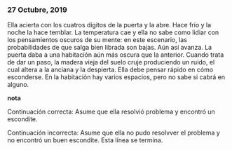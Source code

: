 ###  27 Octubre, 2019

Ella acierta con los cuatros dígitos de la puerta y la abre. Hace frío y la noche la hace temblar. La temperatura cae y ella no sabe como lidiar con los pensamientos oscuros de su mente: en este escenario, las probabilidades de que salga bien librada son bajas. Aún así avanza. La puerta daba a una habitación aún más oscura que la anterior. Cuando trata de dar un paso, la madera vieja del suelo cruje produciendo un ruido, el cual altera a la anciana y la despierta. Ella debe pensar rápido en cómo esconderse. En la habitación hay varios espacios, pero no sabe si cabrá en alguno.

**nota**

Continuación correcta: Asume que ella resolvió problema y encontró un escondite. 



Continuación incorrecta: Asume que ella no pudo resolvver el problema y no encontró un buen escondite. Esta línea se termina.
